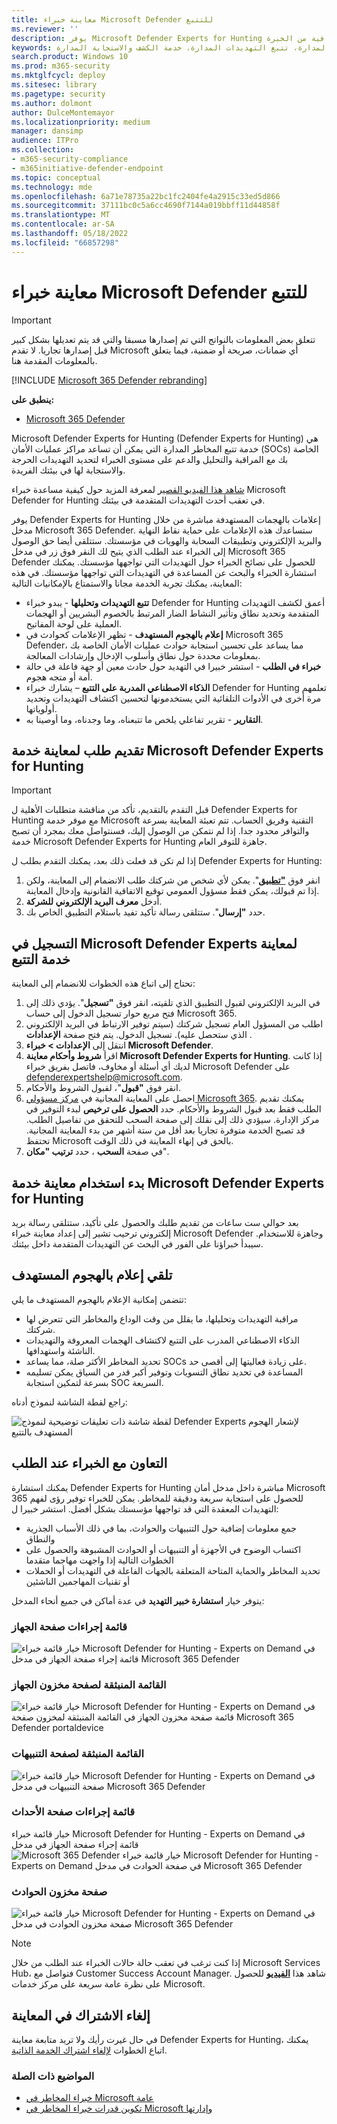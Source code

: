 ```yaml
---
title: معاينة خبراء Microsoft Defender للتتبع
ms.reviewer: ''
description: يوفر Microsoft Defender Experts for Hunting طبقة إضافية من الخبرة Microsoft Defender لنقطة النهاية.
keywords: خدمة تتبع التهديدات المدارة، تتبع التهديدات المدارة، خدمة الكشف والاستجابة المدارة (MDR)، MTE، خبراء المخاطر في Microsoft، MTE-TAN، إعلام الهجوم المستهدف، إعلام الهجوم المستهدف، خبراء Microsoft Defender للتتبع
search.product: Windows 10
ms.prod: m365-security
ms.mktglfcycl: deploy
ms.sitesec: library
ms.pagetype: security
ms.author: dolmont
author: DulceMontemayor
ms.localizationpriority: medium
manager: dansimp
audience: ITPro
ms.collection:
- m365-security-compliance
- m365initiative-defender-endpoint
ms.topic: conceptual
ms.technology: mde
ms.openlocfilehash: 6a71e78735a22bc1fc2404fe4a2915c33ed5d866
ms.sourcegitcommit: 37111bc0c5a6cc4690f7144a019bbff11d44858f
ms.translationtype: MT
ms.contentlocale: ar-SA
ms.lasthandoff: 05/18/2022
ms.locfileid: "66857298"
---
```

# <a name="microsoft-defender-experts-for-hunting-preview"></a>معاينة خبراء Microsoft Defender للتتبع

> [!IMPORTANT]
> تتعلق بعض المعلومات بالنواتج التي تم إصدارها مسبقا والتي قد يتم تعديلها بشكل كبير قبل إصدارها تجاريا. لا تقدم Microsoft أي ضمانات، صريحة أو ضمنية، فيما يتعلق بالمعلومات المقدمة هنا.


[!INCLUDE [Microsoft 365 Defender rebranding](../../includes/microsoft-defender.md)]

**ينطبق على:**

- [Microsoft 365 Defender](https://go.microsoft.com/fwlink/?linkid=2118804)

Microsoft Defender Experts for Hunting (Defender Experts for Hunting) هي خدمة تتبع المخاطر المدارة التي يمكن أن تساعد مراكز عمليات الأمان (SOCs) الخاصة بك مع المراقبة والتحليل والدعم على مستوى الخبراء لتحديد التهديدات الحرجة والاستجابة لها في بيئتك الفريدة.

[شاهد هذا الفيديو القصير](https://youtu.be/4t1JgE0X0jc) لمعرفة المزيد حول كيفية مساعدة خبراء Microsoft Defender for Hunting في تعقب أحدث التهديدات المتقدمة في بيئتك.

يوفر Defender Experts for Hunting إعلامات بالهجمات المستهدفة مباشرة من خلال مدخل Microsoft 365 Defender. ستساعدك هذه الإعلامات على حماية نقاط النهاية والبريد الإلكتروني وتطبيقات السحابة والهويات في مؤسستك. ستتلقى أيضا حق الوصول إلى الخبراء عند الطلب الذي يتيح لك النقر فوق زر في مدخل Microsoft 365 Defender للحصول على نصائح الخبراء حول التهديدات التي تواجهها مؤسستك. يمكنك استشارة الخبراء والبحث عن المساعدة في التهديدات التي تواجهها مؤسستك. في هذه المعاينة، يمكنك تجربة الخدمة مجانا والاستمتاع بالإمكانيات التالية:

- **تتبع التهديدات وتحليلها** - يبدو خبراء Defender for Hunting أعمق لكشف التهديدات المتقدمة وتحديد نطاق وتأثير النشاط الضار المرتبط بالخصوم البشريين أو الهجمات العملية على لوحة المفاتيح.
- **إعلام بالهجوم المستهدف** - تظهر الإعلامات كحوادث في Microsoft 365 Defender، مما يساعد على تحسين استجابة حوادث عمليات الأمان الخاصة بك بمعلومات محددة حول نطاق وأسلوب الإدخال وإرشادات المعالجة.
- **خبراء في الطلب** - استشر خبيرا في التهديد حول حادث معين أو جهة فاعلة في حالة أمة أو متجه هجوم.
- **الذكاء الاصطناعي المدربة على التتبع** – يشارك خبراء Defender for Hunting تعلمهم مرة أخرى في الأدوات التلقائية التي يستخدمونها لتحسين اكتشاف التهديدات وتحديد أولوياتها.
- **التقارير** - تقرير تفاعلي يلخص ما تتبعناه، وما وجدناه، وما أوصينا به.

## <a name="apply-for-microsoft-defender-experts-for-hunting-service-preview"></a>تقديم طلب لمعاينة خدمة Microsoft Defender Experts for Hunting

>[!IMPORTANT]
>قبل التقدم بالتقديم، تأكد من مناقشة متطلبات الأهلية ل Defender Experts for Hunting مع موفر خدمة Microsoft التقنية وفريق الحساب. تتم تعبئة المعاينة بسرعة والتوافر محدود جدا. إذا لم نتمكن من الوصول إليك، فسنتواصل معك بمجرد أن تصبح خدمة Microsoft Defender Experts for Hunting جاهزة للتوفر العام. 

إذا لم تكن قد فعلت ذلك بعد، يمكنك التقدم بطلب ل Defender Experts for Hunting:

1. انقر فوق [**"تطبيق**](https://aka.ms/expandedMTEprev)". يمكن لأي شخص من شركتك طلب الانضمام إلى المعاينة، ولكن إذا تم قبولك، يمكن فقط مسؤول العمومي توقيع الاتفاقية القانونية وإدخال المعاينة. 
2. أدخل **معرف البريد الإلكتروني للشركة**.
3. حدد **"إرسال**". ستتلقى رسالة تأكيد تفيد باستلام التطبيق الخاص بك.  

## <a name="register-to-microsoft-defender-experts-for-hunting-service-preview"></a>التسجيل في Microsoft Defender Experts لمعاينة خدمة التتبع

تحتاج إلى اتباع هذه الخطوات للانضمام إلى المعاينة:

1. في البريد الإلكتروني لقبول التطبيق الذي تلقيته، انقر فوق **"تسجيل**". يؤدي ذلك إلى فتح مربع حوار تسجيل الدخول إلى حساب Microsoft 365.
2. اطلب من المسؤول العام تسجيل شركتك (سيتم توفير الارتباط في البريد الإلكتروني الذي ستحصل عليه). تسجيل الدخول. يتم فتح صفحة **الإعدادات** .
3. انتقل إلى **الإعدادات > خبراء Microsoft Defender**.
4. اقرأ **شروط وأحكام معاينة Microsoft Defender Experts for Hunting**. إذا كانت لديك أي أسئلة أو مخاوف، فاتصل بفريق خبراء Microsoft Defender على defenderexpertshelp@microsoft.com.
5. انقر فوق **"قبول**"، لقبول الشروط والأحكام.
6. احصل على المعاينة المجانية في [مركز مسؤولي Microsoft 365](https://www.microsoft.com/microsoft-365/business/office-365-administration). يمكنك تقديم الطلب فقط بعد قبول الشروط والأحكام. حدد **الحصول على ترخيص** لبدء التوفير في مركز الإدارة. سيؤدي ذلك إلى نقلك إلى صفحة السحب للتحقق من تفاصيل الطلب. قد تصبح الخدمة متوفرة تجاريا بعد أقل من ستة أشهر من بدء المعاينة المجانية.  تحتفظ Microsoft بالحق في إنهاء المعاينة في ذلك الوقت.
7. في صفحة **السحب** ، حدد **ترتيب "مكان**".  

## <a name="start-using-your-microsoft-defender-experts-for-hunting-service-preview"></a>بدء استخدام معاينة خدمة Microsoft Defender Experts for Hunting

بعد حوالي ست ساعات من تقديم طلبك والحصول على تأكيد، ستتلقى رسالة بريد إلكتروني ترحيب تشير إلى إعداد معاينة خبراء Microsoft Defender وجاهزة للاستخدام. سيبدأ خبراؤنا على الفور في البحث عن التهديدات المتقدمة داخل بيئتك.

## <a name="receive-targeted-attack-notification"></a>تلقي إعلام بالهجوم المستهدف

تتضمن إمكانية الإعلام بالهجوم المستهدف ما يلي:

- مراقبة التهديدات وتحليلها، ما يقلل من وقت الوداع والمخاطر التي تتعرض لها شركتك.
- الذكاء الاصطناعي المدرب على التتبع لاكتشاف الهجمات المعروفة والتهديدات الناشئة واستهدافها.
- تحديد المخاطر الأكثر صلة، مما يساعد SOCs على زيادة فعاليتها إلى أقصى حد.
- المساعدة في تحديد نطاق التسويات وتوفير أكبر قدر من السياق يمكن تسليمه بسرعة لتمكين استجابة SOC السريعة.

راجع لقطة الشاشة لنموذج أدناه:

![لقطة شاشة ذات تعليقات توضيحية لنموذج Defender Experts لإشعار الهجوم المستهدف بالتتبع](../../media/sample-hunting-experts-tan.png)

## <a name="collaborate-with-experts-on-demand"></a>التعاون مع الخبراء عند الطلب

يمكنك استشارة Defender Experts for Hunting مباشرة داخل مدخل أمان Microsoft 365 للحصول على استجابة سريعة ودقيقة للمخاطر. يمكن للخبراء توفير رؤى لفهم التهديدات المعقدة التي قد تواجهها مؤسستك بشكل أفضل. استشر خبيرا ل:

- جمع معلومات إضافية حول التنبيهات والحوادث، بما في ذلك الأسباب الجذرية والنطاق
- اكتساب الوضوح في الأجهزة أو التنبيهات أو الحوادث المشبوهة والحصول على الخطوات التالية إذا واجهت مهاجما متقدما
- تحديد المخاطر والحماية المتاحة المتعلقة بالجهات الفاعلة في التهديدات أو الحملات أو تقنيات المهاجمين الناشئين

يتوفر خيار **استشارة خبير التهديد** في عدة أماكن في جميع أنحاء المدخل:

### <a name="device-page-actions-menu"></a>قائمة إجراءات صفحة الجهاز

![خيار قائمة خبراء Microsoft Defender for Hunting - Experts on Demand في قائمة إجراء صفحة الجهاز في مدخل Microsoft 365 Defender](../../media/mte/device-actions-mte-highlighted.png)

### <a name="device-inventory-page-flyout-menu"></a>القائمة المنبثقة لصفحة مخزون الجهاز

![خيار قائمة خبراء Microsoft Defender for Hunting - Experts on Demand في قائمة صفحة مخزون الجهاز في القائمة المنبثقة لمخزون صفحة Microsoft 365 Defender portaldevice](../../media/mte/device-inventory-mte-highlighted.png)

### <a name="alerts-page-flyout-menu"></a>القائمة المنبثقة لصفحة التنبيهات

![خيار قائمة خبراء Microsoft Defender for Hunting - Experts on Demand في صفحة التنبيهات في مدخل Microsoft 365 Defender](../../media/mte/alerts-actions-mte-highlighted.png)

### <a name="incidents-page-actions-menu"></a>قائمة إجراءات صفحة الأحداث
خيار قائمة خبراء Microsoft Defender for Hunting - Experts on Demand في قائمة إجراء صفحة الجهاز في مدخل ![Microsoft 365 Defender خيار قائمة خبراء Microsoft Defender for Hunting - Experts on Demand في صفحة الحوادث في مدخل Microsoft 365 Defender](../../media/mte/incidents-action-mte-highlighted.png)

### <a name="incidents-inventory-page"></a>صفحة مخزون الحوادث

![خيار قائمة خبراء Microsoft Defender for Hunting - Experts on Demand في صفحة مخزون الحوادث في مدخل Microsoft 365 Defender](../../media/mte/alerts-actions-mte-highlighted.png)

>[!NOTE]
> إذا كنت ترغب في تعقب حالة حالات الخبراء عند الطلب من خلال Microsoft Services Hub، فتواصل مع Customer Success Account Manager. شاهد هذا **[الفيديو](https://www.microsoft.com/videoplayer/embed/RE4pk9f)** للحصول على نظرة عامة سريعة على مركز خدمات Microsoft.

## <a name="opt-out-of-preview"></a>إلغاء الاشتراك في المعاينة

في حال غيرت رأيك ولا تريد متابعة معاينة Defender Experts for Hunting، يمكنك اتباع الخطوات [لإلغاء اشتراك الخدمة الذاتية](../../commerce/subscriptions/manage-self-service-purchases-admins.md#cancel-a-self-service-purchase-subscription).

### <a name="related-topics"></a>المواضيع ذات الصلة

- [خبراء المخاطر في Microsoft عامة](microsoft-threat-experts.md)
- [تكوين قدرات خبراء المخاطر في Microsoft وإدارتها](configure-microsoft-threat-experts.md)
